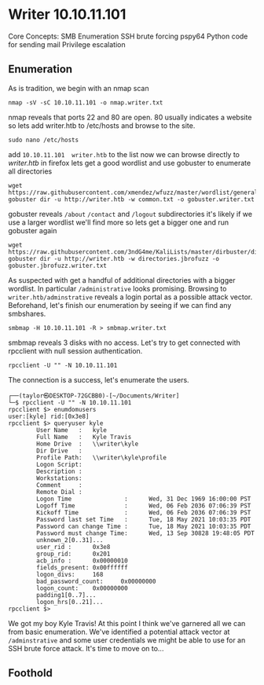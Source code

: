# Writer 10.10.11.101

Core Concepts:
    SMB Enumeration
    SSH brute forcing
    pspy64
    Python code for sending mail
    Privilege escalation

## Enumeration

As is tradition, we begin with an nmap scan 

```
nmap -sV -sC 10.10.11.101 -o nmap.writer.txt
```

nmap reveals that ports 22 and 80 are open.  80 usually indicates a website so lets add writer.htb to /etc/hosts and browse to the site.

```
sudo nano /etc/hosts
```

add `10.10.11.101  writer.htb` to the list
now we can browse directly to *writer.htb* in firefox
lets get a good wordlist and use gobuster to enumerate all directories

```
wget https://raw.githubusercontent.com/xmendez/wfuzz/master/wordlist/general/common.txt
gobuster dir -u http://writer.htb -w common.txt -o gobuster.writer.txt
```

gobuster reveals `/about` `/contact` and `/logout` subdirectories
it's likely if we use a larger wordlist we'll find more so lets get a bigger one and run gobuster again

```
wget https://raw.githubusercontent.com/3ndG4me/KaliLists/master/dirbuster/directories.jbrofuzz
gobuster dir -u http://writer.htb -w directories.jbrofuzz -o gobuster.jbrofuzz.writer.txt
```

As suspected with get a handful of additional directories with a bigger wordlist. In particular `/administrative` looks promising.
Browsing to `writer.htb/adminstrative` reveals a login portal as a possible attack vector.
Beforehand, let's finish our enumeration by seeing if we can find any smbshares.

```
smbmap -H 10.10.11.101 -R > smbmap.writer.txt
```

smbmap reveals 3 disks with no access. Let's try to get connected with rpcclient with null session authentication.

```
rpcclient -U "" -N 10.10.11.101
```

The connection is a success, let's enumerate the users.

```
┌──(taylor㉿DESKTOP-72GCBB0)-[~/Documents/Writer]
└─$ rpcclient -U "" -N 10.10.11.101
rpcclient $> enumdomusers
user:[kyle] rid:[0x3e8]
rpcclient $> queryuser kyle
        User Name   :   kyle
        Full Name   :   Kyle Travis
        Home Drive  :   \\writer\kyle
        Dir Drive   :
        Profile Path:   \\writer\kyle\profile
        Logon Script:
        Description :
        Workstations:
        Comment     :
        Remote Dial :
        Logon Time               :      Wed, 31 Dec 1969 16:00:00 PST
        Logoff Time              :      Wed, 06 Feb 2036 07:06:39 PST
        Kickoff Time             :      Wed, 06 Feb 2036 07:06:39 PST
        Password last set Time   :      Tue, 18 May 2021 10:03:35 PDT
        Password can change Time :      Tue, 18 May 2021 10:03:35 PDT
        Password must change Time:      Wed, 13 Sep 30828 19:48:05 PDT
        unknown_2[0..31]...
        user_rid :      0x3e8
        group_rid:      0x201
        acb_info :      0x00000010
        fields_present: 0x00ffffff
        logon_divs:     168
        bad_password_count:     0x00000000
        logon_count:    0x00000000
        padding1[0..7]...
        logon_hrs[0..21]...
rpcclient $> 
```

We got my boy Kyle Travis!
At this point I think we've garnered all we can from basic enumeration.  We've identified a potential attack vector at `/adminstrative` and some user credentials we might be able to use for an SSH brute force attack.  It's time to move on to...

## Foothold